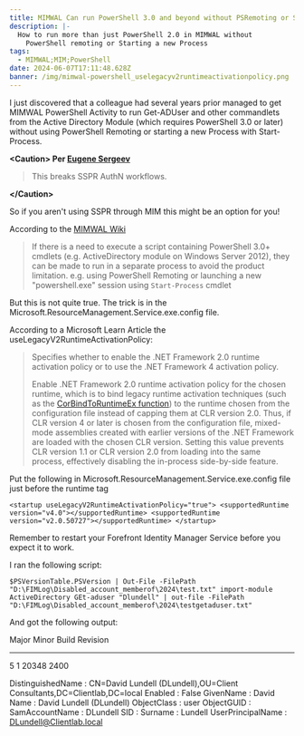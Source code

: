```yaml
---
title: MIMWAL Can run PowerShell 3.0 and beyond without PSRemoting or Start-Process!
description: |-
  How to run more than just PowerShell 2.0 in MIMWAL without
    PowerShell remoting or Starting a new Process
tags:
  - MIMWAL;MIM;PowerShell
date: 2024-06-07T17:11:48.628Z
banner: /img/mimwal-powershell_uselegacyv2runtimeactivationpolicy.png
---
```

I﻿ just discovered that a colleague had several years prior managed to get MIMWAL PowerShell Activity to run Get-ADUser and other commandlets from the Active Directory Module (which requires PowerShell 3.0 or later) without  using PowerShell Remoting or starting a new Process with Start-Process.

**<﻿Caution> Per [Eugene Sergeev](https://www.facebook.com/groups/155109068156/user/100005144859467/?__cft__[0]=AZU68Ki5NtCqdDbhcJmXXMYH8jS70-NO2zLap5YaNYuaOFl7mzJBGdzi89MwYPFF35dsLKgj4OXk-RZp700DisXsm3m0EluUUkEhoxsHvnNh0JbeaaLM7l1s_dz3Ck5kA2LYKOc-unW9KRmyS-C4M-_TtwyYi102Ov6RG-aWYRFUCA6k1iSfK6KR6iDFe3BtO7lQLN-Q2NEHN_B3EctAZBIE&__tn__=R]-R)**

> This breaks SSPR AuthN workflows.

**<﻿/Caution>**

S﻿o if you aren't using SSPR through MIM this might be an option for you!

According to the [MIMWAL Wiki](https://github.com/Microsoft/MIMWAL/wiki/Run-PowerShell-Script-Activity)

> If there is a need to execute a script containing PowerShell 3.0+ cmdlets (e.g. ActiveDirectory module on Windows Server 2012), they can be made to run in a separate process to avoid the product limitation. e.g. using PowerShell Remoting or launching a new "powershell.exe" session using `Start-Process` cmdlet

But this is not quite true. The trick is in the Microsoft.ResourceManagement.Service.exe.config file.

According to a Microsoft Learn Article the useLegacyV2RuntimeActivationPolicy:

> Specifies whether to enable the .NET Framework 2.0 runtime activation policy or to use the .NET Framework 4 activation policy.
>
> Enable .NET Framework 2.0 runtime activation policy for the chosen runtime, which is to bind legacy runtime activation techniques (such as the [CorBindToRuntimeEx function](https://learn.microsoft.com/en-us/dotnet/framework/unmanaged-api/hosting/corbindtoruntimeex-function)) to the runtime chosen from the configuration file instead of capping them at CLR version 2.0. Thus, if CLR version 4 or later is chosen from the configuration file, mixed-mode assemblies created with earlier versions of the .NET Framework are loaded with the chosen CLR version. Setting this value prevents CLR version 1.1 or CLR version 2.0 from loading into the same process, effectively disabling the in-process side-by-side feature.

P﻿ut the following in  Microsoft.ResourceManagement.Service.exe.config file just before the runtime tag

 `<startup useLegacyV2RuntimeActivationPolicy="true">
    <supportedRuntime version="v4.0"></supportedRuntime>
    <supportedRuntime version="v2.0.50727"></supportedRuntime>
  </startup>`

R﻿emember to restart your Forefront Identity Manager Service before you expect it to work.

I﻿ ran the following script:

`$PSVersionTable.PSVersion | Out-File -FilePath "D:\FIMLog\Disabled_account_memberof\2024\test.txt"
import-module ActiveDirectory
GEt-aduser "Dlundell" | out-file -FilePath "D:\FIMLog\Disabled_account_memberof\2024\testgetaduser.txt"`

And got the following output:

Major  Minor  Build  Revision

- - -

5      1      20348  2400  

DistinguishedName : CN=David Lundell (DLundell),OU=Client Consultants,DC=Clientlab,DC=local
Enabled           : False
GivenName         : David
Name              : David Lundell (DLundell)
ObjectClass       : user
ObjectGUID        : <Obscured>
SamAccountName    : DLundell
SID               : <Obscured>
Surname           : Lundell
UserPrincipalName : DLundell@Clientlab.local